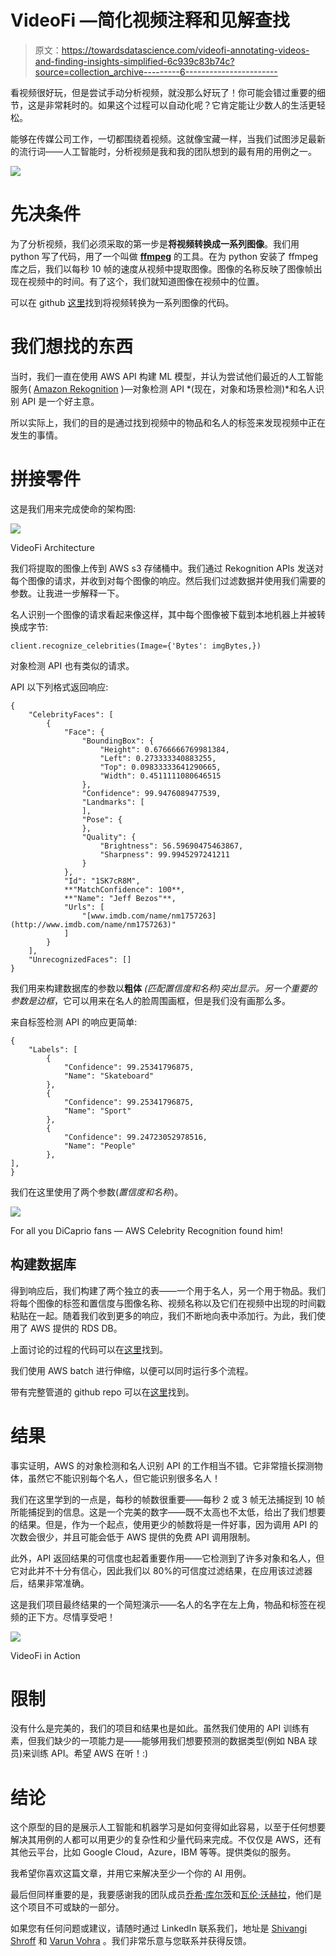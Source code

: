 # VideoFi —简化视频注释和见解查找

> 原文：<https://towardsdatascience.com/videofi-annotating-videos-and-finding-insights-simplified-6c939c83b74c?source=collection_archive---------6----------------------->

看视频很好玩，但是尝试手动分析视频，就没那么好玩了！你可能会错过重要的细节，这是非常耗时的。如果这个过程可以自动化呢？它肯定能让少数人的生活更轻松。

能够在传媒公司工作，一切都围绕着视频。这就像宝藏一样，当我们试图涉足最新的流行词——人工智能时，分析视频是我和我的团队想到的最有用的用例之一。

![](img/e12632a6b9e93fe383efc58a323409bf.png)

# **先决条件**

为了分析视频，我们必须采取的第一步是**将视频转换成一系列图像**。我们用 python 写了代码，用了一个叫做 [**ffmpeg**](https://www.ffmpeg.org/) 的工具。在为 python 安装了 ffmpeg 库之后，我们以每秒 10 帧的速度从视频中提取图像。图像的名称反映了图像帧出现在视频中的时间。有了这个，我们就知道图像在视频中的位置。

可以在 github [这里](https://github.com/turnerlabs/video-slicer/blob/batch/video_to_image.py)找到将视频转换为一系列图像的代码。

# **我们想找的东西**

当时，我们一直在使用 AWS API 构建 ML 模型，并认为尝试他们最近的人工智能服务( [Amazon Rekognition](https://aws.amazon.com/rekognition/?sc_channel=PS&sc_campaign=pac_ps_q4&sc_publisher=google&sc_medium=rekognition_b_pac_q42017&sc_content=aws_recognition_software_exact&sc_detail=aws%20rekognition&sc_category=rekognition&sc_segment=webp&sc_matchtype=e&sc_country=US&sc_geo=namer&sc_outcome=pac&s_kwcid=AL!4422!3!231564872550!e!!g!!aws%20rekognition&ef_id=V57PWQAAACdeGRVo:20171117195804:s) )—对象检测 API *(现在，对象和场景检测)*和名人识别 API 是一个好主意。

所以实际上，我们的目的是通过找到视频中的物品和名人的标签来发现视频中正在发生的事情。

# **拼接零件**

这是我们用来完成使命的架构图:

![](img/268f6f56b767873d54b18b1f44ec0e77.png)

VideoFi Architecture

我们将提取的图像上传到 AWS s3 存储桶中。我们通过 Rekognition APIs 发送对每个图像的请求，并收到对每个图像的响应。然后我们过滤数据并使用我们需要的参数。让我进一步解释一下。

名人识别一个图像的请求看起来像这样，其中每个图像被下载到本地机器上并被转换成字节:

```
client.recognize_celebrities(Image={'Bytes': imgBytes,})
```

对象检测 API 也有类似的请求。

API 以下列格式返回响应:

```
{
    "CelebrityFaces": [
        {
            "Face": {
                "BoundingBox": {
                    "Height": 0.6766666769981384,
                    "Left": 0.273333340883255,
                    "Top": 0.09833333641290665,
                    "Width": 0.4511111080646515
                },
                "Confidence": 99.9476089477539,
                "Landmarks": [
                ],
                "Pose": {
                },
                "Quality": {
                    "Brightness": 56.59690475463867,
                    "Sharpness": 99.9945297241211
                }
            },
            "Id": "1SK7cR8M",
            **"MatchConfidence": 100**,
            **"Name": "Jeff Bezos"**,
            "Urls": [
                "[www.imdb.com/name/nm1757263](http://www.imdb.com/name/nm1757263)"
            ]
        }
    ],
    "UnrecognizedFaces": []
}
```

我们用来构建数据库的参数以**粗体** *(匹配置信度和名称)*突出显示。另一个重要的参数是*边框*，它可以用来在名人的脸周围画框，但是我们没有画那么多。

来自标签检测 API 的响应更简单:

```
{
    "Labels": [
        {
            "Confidence": 99.25341796875,
            "Name": "Skateboard"
        },
        {
            "Confidence": 99.25341796875,
            "Name": "Sport"
        },
        {
            "Confidence": 99.24723052978516,
            "Name": "People"
        },
],
}
```

我们在这里使用了两个参数(*置信度和名称*)。

![](img/da2d77da92c88f9dec038646a13c4685.png)

For all you DiCaprio fans — AWS Celebrity Recognition found him!

## 构建数据库

得到响应后，我们构建了两个独立的表——一个用于名人，另一个用于物品。我们将每个图像的标签和置信度与图像名称、视频名称以及它们在视频中出现的时间戳粘贴在一起。随着我们收到更多的响应，我们不断地向表中添加行。为此，我们使用了 AWS 提供的 RDS DB。

上面讨论的过程的代码可以在[这里](https://github.com/turnerlabs/batch-rekognizer/blob/batch/rekognizer.py)找到。

我们使用 AWS batch 进行伸缩，以便可以同时运行多个流程。

带有完整管道的 github repo 可以在[这里](https://github.com/turnerlabs/batch-rekognizer/tree/batch)找到。

# **结果**

事实证明，AWS 的对象检测和名人识别 API 的工作相当不错。它非常擅长探测物体，虽然它不能识别每个名人，但它能识别很多名人！

我们在这里学到的一点是，每秒的帧数很重要——每秒 2 或 3 帧无法捕捉到 10 帧所能捕捉到的信息。这是一个完美的数字——既不太高也不太低，给出了我们想要的结果。但是，作为一个起点，使用更少的帧数将是一件好事，因为调用 API 的次数会很少，并且可能会低于 AWS 提供的免费 API 调用限制。

此外，API 返回结果的可信度也起着重要作用——它检测到了许多对象和名人，但它对此并不十分有信心，因此我们以 80%的可信度过滤结果，在应用该过滤器后，结果非常准确。

这是我们项目最终结果的一个简短演示——名人的名字在左上角，物品和标签在视频的正下方。尽情享受吧！

![](img/3af5ee389eadcd1cd2ae661bbeb8b879.png)

VideoFi in Action

# 限制

没有什么是完美的，我们的项目和结果也是如此。虽然我们使用的 API 训练有素，但我们缺少的一项能力是——能够用我们想要预测的数据类型(例如 NBA 球员)来训练 API。希望 AWS 在听！:)

# 结论

这个原型的目的是展示人工智能和机器学习是如何变得如此容易，以至于任何想要解决其用例的人都可以用更少的复杂性和少量代码来完成。不仅仅是 AWS，还有其他云平台，比如 Google Cloud，Azure，IBM 等等。提供类似的服务。

我希望你喜欢这篇文章，并用它来解决至少一个你的 AI 用例。

最后但同样重要的是，我要感谢我的团队成员[乔希·库尔茨](http://joshkurz.net/)和[瓦伦·沃赫拉](https://medium.com/u/91de7c5e0e98?source=post_page-----6c939c83b74c--------------------------------)，他们是这个项目不可或缺的一部分。

如果您有任何问题或建议，请随时通过 LinkedIn 联系我们，地址是 [Shivangi Shroff](https://www.linkedin.com/in/shivangishroff/) 和 [Varun Vohra](https://www.linkedin.com/in/varunvohra94/) 。我们非常乐意与您联系并获得反馈。
